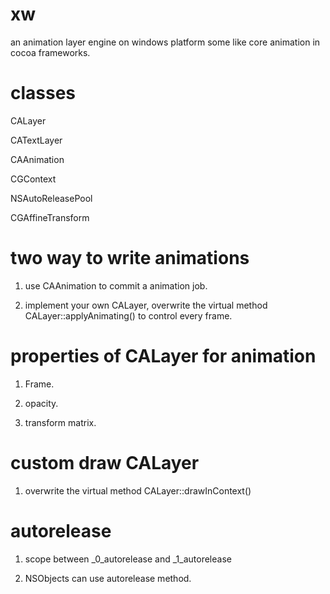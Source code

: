 # xw
an
animation
layer
engine
on
windows
platform
some
like
core
animation
in
cocoa
frameworks.

# classes
CALayer

CATextLayer

CAAnimation

CGContext

NSAutoReleasePool

CGAffineTransform

# two way to write animations
1. use CAAnimation to commit a animation job.

2. implement your own CALayer, overwrite the virtual method CALayer::applyAnimating() to control every frame.

# properties of CALayer for animation
1. Frame.

2. opacity.

3. transform matrix.

# custom draw CALayer
1. overwrite the virtual method CALayer::drawInContext()

# autorelease
1. scope between _0_autorelease and _1_autorelease

2. NSObjects can use autorelease method.

